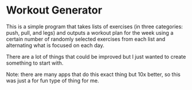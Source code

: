 # Workout Generator

This is a simple program that takes lists of exercises (in three categories: push, pull, and legs) and outputs a workout plan for the week using a certain number of randomly selected exercises from each list and alternating what is focused on each day.

There are a lot of things that could be improved but I just wanted to create something to start with.

Note: there are many apps that do this exact thing but 10x better, so this was just a for fun type of thing for me.
